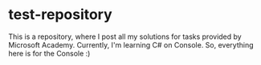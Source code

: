 # test-repository
This is a repository, where I post all my solutions for tasks provided by Microsoft Academy.
Currently, I'm learning C# on Console. So, everything here is for the Console :)
